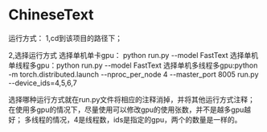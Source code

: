 # ChineseText

运行方式：
1,cd到该项目的路径下；

2,选择运行方式
选择单机单卡gpu： python run.py --model FastText
选择单机单线程多gpu：python run.py --model FastText
选择单机多线程多gpu:python -m torch.distributed.launch --nproc_per_node 4 --master_port 8005 run.py --device_ids=4,5,6,7

选择哪种运行方式就在run.py文件将相应的注释消掉，并将其他运行方式注释；
在使用多gpu的情况下，尽量使用可以修改gpu的使用张数，并不是越多gpu越好；
多线程的情况，4是线程数，ids是指定的gpu，两个的数量是一样的。
